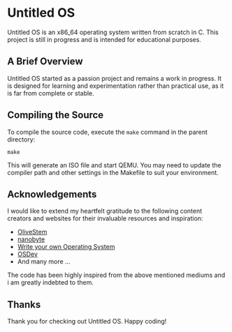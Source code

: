 # Untitled OS

Untitled OS is an x86_64 operating system written from scratch in C. This project is still in progress and is intended for educational purposes.

## A Brief Overview

Untitled OS started as a passion project and remains a work in progress. It is designed for learning and experimentation rather than practical use, as it is far from complete or stable.

## Compiling the Source

To compile the source code, execute the `make` command in the parent directory:
```
make
```
This will generate an ISO file and start QEMU. You may need to update the compiler path and other settings in the Makefile to suit your environment.

## Acknowledgements

I would like to extend my heartfelt gratitude to the following content creators and websites for their invaluable resources and inspiration:

- [OliveStem](https://youtube.com/@olivestemlearning)
- [nanobyte](https://youtube.com/@nanobyte-dev)
- [Write your own Operating System](https://youtube.com/@writeyourownoperatingsystem)
- [OSDev](https://wiki.osdev.org/Expanded_Main_Page)
- And many more ...

The code has been highly inspired from the above mentioned mediums and i am greatly indebted to them.

## Thanks

Thank you for checking out Untitled OS. Happy coding!
